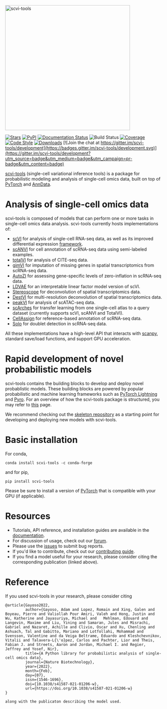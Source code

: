 <img src="https://github.com/YosefLab/scvi-tools/blob/master/docs/_static/scvi-tools-horizontal.svg?raw=true" width="400" alt="scvi-tools">

[![Stars](https://img.shields.io/github/stars/YosefLab/scvi-tools?logo=GitHub&color=yellow)](https://github.com/YosefLab/scvi-tools/stargazers)
[![PyPI](https://img.shields.io/pypi/v/scvi-tools.svg)](https://pypi.org/project/scvi-tools)
[![Documentation Status](https://readthedocs.org/projects/scvi/badge/?version=latest)](https://scvi.readthedocs.io/en/stable/?badge=stable)
![Build
Status](https://github.com/YosefLab/scvi-tools/workflows/scvi-tools/badge.svg)
[![Coverage](https://codecov.io/gh/YosefLab/scvi-tools/branch/master/graph/badge.svg)](https://codecov.io/gh/YosefLab/scvi-tools)
[![Code
Style](https://img.shields.io/badge/code%20style-black-000000.svg)](https://github.com/python/black)
[![Downloads](https://pepy.tech/badge/scvi-tools)](https://pepy.tech/project/scvi-tools)
[![Join the chat at https://gitter.im/scvi-tools/development](https://badges.gitter.im/scvi-tools/development.svg)](https://gitter.im/scvi-tools/development?utm_source=badge&utm_medium=badge&utm_campaign=pr-badge&utm_content=badge)

[scvi-tools](https://scvi-tools.org/) (single-cell variational inference
tools) is a package for probabilistic modeling and analysis of single-cell omics
data, built on top of [PyTorch](https://pytorch.org) and
[AnnData](https://anndata.readthedocs.io/en/latest/).

# Analysis of single-cell omics data

scvi-tools is composed of models that can perform one or more tasks in single-cell omics data analysis. scvi-tools currently hosts implementations of:

-   [scVI](https://rdcu.be/bdHYQ) for analysis of single-cell RNA-seq
    data, as well as its improved differential expression
    [framework](https://www.biorxiv.org/content/biorxiv/early/2019/10/04/794289.full.pdf).
-   [scANVI](https://www.biorxiv.org/content/biorxiv/early/2019/01/29/532895.full.pdf)
    for cell annotation of scRNA-seq data using semi-labeled examples.
-   [totalVI](https://www.biorxiv.org/content/10.1101/2020.05.08.083337v1.full.pdf)
    for analysis of CITE-seq data.
-   [gimVI](https://arxiv.org/pdf/1905.02269.pdf) for imputation of
    missing genes in spatial transcriptomics from scRNA-seq data.
-   [AutoZI](https://www.biorxiv.org/content/biorxiv/early/2019/10/10/794875.full.pdf)
    for assessing gene-specific levels of zero-inflation in scRNA-seq
    data.
-   [LDVAE](https://www.biorxiv.org/content/10.1101/737601v1.full.pdf)
    for an interpretable linear factor model version of scVI.
-   [Stereoscope](https://www.nature.com/articles/s42003-020-01247-y)
    for deconvolution of spatial transcriptomics data.
-   [DestVI](https://www.biorxiv.org/content/10.1101/2021.05.10.443517v1) for multi-resolution deconvolution
    of spatial transcriptomics data.
-   [peakVI](https://www.biorxiv.org/content/10.1101/2021.04.29.442020v1) for analysis of scATAC-seq data.
-   [scArches](https://www.biorxiv.org/content/10.1101/2020.07.16.205997v1)
    for transfer learning from one single-cell atlas to a query dataset
    (currently supports scVI, scANVI and TotalVI).
-   [CellAssign](https://www.nature.com/articles/s41592-019-0529-1) for
    reference-based annotation of scRNA-seq data.
-   [Solo](https://www.sciencedirect.com/science/article/pii/S2405471220301952)
    for doublet detection in scRNA-seq data.

All these implementations have a high-level API that interacts with
[scanpy](http://scanpy.readthedocs.io/), standard save/load functions,
and support GPU acceleration.

# Rapid development of novel probabilistic models

scvi-tools contains the building blocks to develop and deploy novel probablistic
models. These building blocks are powered by popular probabilistic and
machine learning frameworks such as [PyTorch
Lightning](https://www.pytorchlightning.ai/) and
[Pyro](https://pyro.ai/). For an overview of how the scvi-tools package
is structured, you may refer to [this](https://docs.scvi-tools.org/en/stable/user_guide/background/codebase_overview.html) page.

We recommend checking out the [skeleton
repository](https://github.com/YosefLab/scvi-tools-skeleton) as a
starting point for developing and deploying new models with scvi-tools.

# Basic installation

For conda,
```
conda install scvi-tools -c conda-forge
```
and for pip,
```
pip install scvi-tools
```
Please be sure to install a version of [PyTorch](https://pytorch.org/) that is compatible with your GPU (if applicable).

# Resources

-   Tutorials, API reference, and installation guides are available in
    the [documentation](https://docs.scvi-tools.org/).
-   For discussion of usage, check out our
    [forum](https://discourse.scvi-tools.org).
-   Please use the [issues](https://github.com/YosefLab/scvi-tools/issues) to submit bug reports.
-   If you\'d like to contribute, check out our [contributing
    guide](https://docs.scvi-tools.org/en/stable/contributing/index.html).
-   If you find a model useful for your research, please consider citing
    the corresponding publication (linked above).

# Reference

If you used scvi-tools in your research, please consider citing

```
@article{Gayoso2022,
         author={Gayoso, Adam and Lopez, Romain and Xing, Galen and Boyeau, Pierre and Valiollah Pour Amiri, Valeh and Hong, Justin and Wu, Katherine and Jayasuriya, Michael and   Mehlman, Edouard and Langevin, Maxime and Liu, Yining and Samaran, Jules and Misrachi, Gabriel and Nazaret, Achille and Clivio, Oscar and Xu, Chenling and Ashuach, Tal and Gabitto, Mariano and Lotfollahi, Mohammad and Svensson, Valentine and da Veiga Beltrame, Eduardo and Kleshchevnikov, Vitalii and Talavera-L{\'o}pez, Carlos and Pachter, Lior and Theis, Fabian J. and Streets, Aaron and Jordan, Michael I. and Regier, Jeffrey and Yosef, Nir},
         title={A Python library for probabilistic analysis of single-cell omics data},
         journal={Nature Biotechnology},
         year={2022},
         month={Feb},
         day={07},
         issn={1546-1696},
         doi={10.1038/s41587-021-01206-w},
         url={https://doi.org/10.1038/s41587-021-01206-w}
}

along with the publicaton describing the model used. 
```
